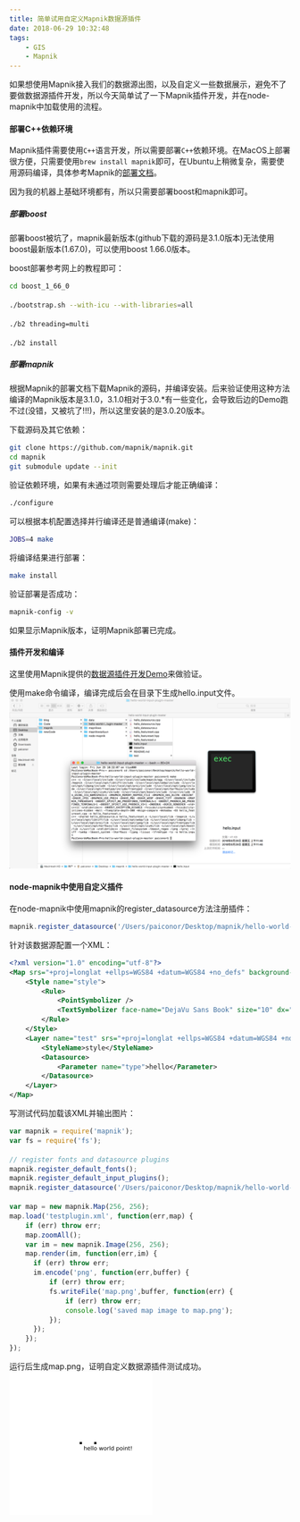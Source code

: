 ```yaml
---
title: 简单试用自定义Mapnik数据源插件
date: 2018-06-29 10:32:48
tags: 
	- GIS
	- Mapnik
---
```


如果想使用Mapnik接入我们的数据源出图，以及自定义一些数据展示，避免不了要做数据源插件开发，所以今天简单试了一下Mapnik插件开发，并在node-mapnik中加载使用的流程。

#### 部署C++依赖环境

Mapnik插件需要使用`C++`语言开发，所以需要部署`C++`依赖环境。在MacOS上部署很方便，只需要使用`brew install mapnik`即可，在Ubuntu上稍微复杂，需要使用源码编译，具体参考Mapnik的[部署文档](https://github.com/mapnik/mapnik/blob/master/INSTALL.md)。

因为我的机器上基础环境都有，所以只需要部署boost和mapnik即可。

##### 部署boost
部署boost被坑了，mapnik最新版本(github下载的源码是3.1.0版本)无法使用boost最新版本(1.67.0)，可以使用boost 1.66.0版本。

boost部署参考网上的教程即可：
```bash
cd boost_1_66_0

./bootstrap.sh --with-icu --with-libraries=all

./b2 threading=multi

./b2 install
```

##### 部署mapnik
根据Mapnik的部署文档下载Mapnik的源码，并编译安装。后来验证使用这种方法编译的Mapnik版本是3.1.0，3.1.0相对于3.0.*有一些变化，会导致后边的Demo跑不过(没错，又被坑了!!!)，所以这里安装的是3.0.20版本。

下载源码及其它依赖：
```bash
git clone https://github.com/mapnik/mapnik.git
cd mapnik
git submodule update --init
```

验证依赖环境，如果有未通过项则需要处理后才能正确编译：
```bash
./configure
```

可以根据本机配置选择并行编译还是普通编译(make)：
```bash
JOBS=4 make
```

将编译结果进行部署：
```bash
make install
```

验证部署是否成功：
```bash
mapnik-config -v
```
如果显示Mapnik版本，证明Mapnik部署已完成。

#### 插件开发和编译
这里使用Mapnik提供的[数据源插件开发Demo](https://github.com/mapnik/hello-world-input-plugin)来做验证。

使用make命令编译，编译完成后会在目录下生成hello.input文件。
![编译成功](mapnikplugintest/1.png)

#### node-mapnik中使用自定义插件
在node-mapnik中使用mapnik的register_datasource方法注册插件：
```javascript
mapnik.register_datasource('/Users/paiconor/Desktop/mapnik/hello-world-input-plugin-master/hello.input');
```

针对该数据源配置一个XML：
```xml
<?xml version="1.0" encoding="utf-8"?>
<Map srs="+proj=longlat +ellps=WGS84 +datum=WGS84 +no_defs" background-color="white">
    <Style name="style">
        <Rule>
            <PointSymbolizer />
            <TextSymbolizer face-name="DejaVu Sans Book" size="10" dx="5" dy="5">[key]</TextSymbolizer>
        </Rule>
    </Style>
    <Layer name="test" srs="+proj=longlat +ellps=WGS84 +datum=WGS84 +no_defs">
        <StyleName>style</StyleName>
        <Datasource>
            <Parameter name="type">hello</Parameter>
        </Datasource>
    </Layer>
</Map>
```

写测试代码加载该XML并输出图片：
```javascript
var mapnik = require('mapnik');
var fs = require('fs');

// register fonts and datasource plugins
mapnik.register_default_fonts();
mapnik.register_default_input_plugins();
mapnik.register_datasource('/Users/paiconor/Desktop/mapnik/hello-world-input-plugin-master/hello.input');

var map = new mapnik.Map(256, 256);
map.load('testplugin.xml', function(err,map) {
    if (err) throw err;
    map.zoomAll();
    var im = new mapnik.Image(256, 256);
    map.render(im, function(err,im) {
      if (err) throw err;
      im.encode('png', function(err,buffer) {
          if (err) throw err;
          fs.writeFile('map.png',buffer, function(err) {
              if (err) throw err;
              console.log('saved map image to map.png');
          });
      });
    });
});
```

运行后生成map.png，证明自定义数据源插件测试成功。
![测试成功](mapnikplugintest/map.png)